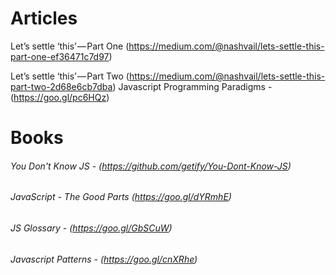# Articles

 Let’s settle ‘this’ — Part One (https://medium.com/@nashvail/lets-settle-this-part-one-ef36471c7d97)

 Let’s settle ‘this’ — Part Two (https://medium.com/@nashvail/lets-settle-this-part-two-2d68e6cb7dba)
 Javascript Programming Paradigms - (https://goo.gl/pc6HQz)

# Books
######  You Don't Know JS - (https://github.com/getify/You-Dont-Know-JS)
######  JavaScript - The Good Parts (https://goo.gl/dYRmhE)
######  JS Glossary - (https://goo.gl/GbSCuW)
###### Javascript Patterns - (https://goo.gl/cnXRhe)

